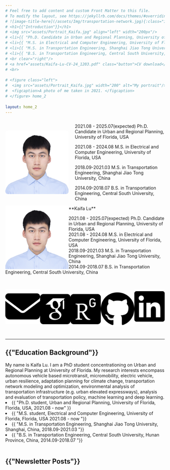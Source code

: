 ```yaml
---
# Feel free to add content and custom Front Matter to this file.
# To modify the layout, see https://jekyllrb.com/docs/themes/#overriding-theme-defaults
# ![image-title-here](/assets/Img/transportation-network.jpg){:class="img-responsive"}
# <h1>{{"Introduction"}}</h1>
# <img src="assets/Portrait_Kaifa.jpg" align="left" width="200px"/>
# <li>{{ "Ph.D. Candidate in Urban and Regional Planning, University of Florida, USA, 2021.08 - 2025.07(expected)" }}</li>
# <li>{{ "M.S. in Electrical and Computer Engineering, University of Florida, USA 2021.08 - 2024.08 "}}</li>
# <li>{{ "M.S. in Transportation Engineering, Shanghai Jiao Tong University, China, 2018.09-2021.03 "}}</li>
# <li>{{ "B.S. in Transportation Engineering, Central South University, China, 2014.09-2018.07 "}}</li>
# <br clear="right"/>
# <a href="assets/Kaifa-Lu-CV-24_1203.pdf" class="button">CV download</a>
# <br>

# <figure class="left">
#  <img src="assets/Portrait_Kaifa.jpg" width="200" alt="My portrait"/>
#  <figcaption>A photo of me taken in 2021. </figcaption>
# </figure> home_2

layout: home_2
---
```


<div style="display: flex; align-items: center;">
  <img src="assets/Portrait_Kaifa.jpg" alt="Your Photo" style="width: 200px; margin-right: 20px; border-radius: 8px;">
  <div>
    <p>2021.08 - 2025.07(expected) Ph.D. Candidate in Urban and Regional Planning, University of Florida, USA</p>
    <p>2021.08 - 2024.08 M.S. in Electrical and Computer Engineering, University of Florida, USA</p>
    <p>2018.09-2021.03 M.S. in Transportation Engineering, Shanghai Jiao Tong University, China</p>
    <p>2014.09-2018.07 B.S. in Transportation Engineering, Central South University, China</p>
  </div>
</div>

<img src="assets/Portrait_Kaifa.jpg" align="left" width="200px"/>
**Kaifa Lu**

2021.08 - 2025.07(expected) Ph.D. Candidate in Urban and Regional Planning, University of Florida, USA
<br>
2021.08 - 2024.08 M.S. in Electrical and Computer Engineering, University of Florida, USA
<br>
2018.09-2021.03 M.S. in Transportation Engineering, Shanghai Jiao Tong University, China 
<br>
2014.09-2018.07 B.S. in Transportation Engineering, Central South University, China
<br> 

<div style="display: flex; align-items: center;">
<a href="mailto:kaifa.lu@ufl.edu" target="_blank">
<img src="assets/envelope-solid.svg" alt="Email" class="icon" title="Email me" style="margin-right:3px">
</a>

# <a href="https://scholar.google.com/citations?hl=en&user=a8eAKS8AAAAJ" target="_blank">
# <img src="assets/google-scholar-square.svg" alt="Google Scholar" class="icon" title="Visit Google Scholar" style="margin-right:3px">
# </a>

# <a href="https://www.researchgate.net/profile/Lu-Kaifa" target="_blank">
# <img src="assets/researchgate-square.svg" alt="ResearchGate" class="icon" title="Visit ResearchGate" style="margin-right:3px">
# </a>

# <a href="https://github.com/kaifalu917" target="_blank">
# <img src="assets/github-brands-solid.svg" alt="GitHub" class="icon" title="Visit GitHub" style="margin-right:3px">
# </a>

<a href="https://www.linkedin.com/in/kaifa-lu-828676225/" target="_blank">
<img src="assets/linkedin-brands-solid.svg" alt="LinkedIn" class="icon" title="Visit LinkedIn" style="margin-right:3px">
</a>
</div>

-----------
<h2>{{"Education Background"}}</h2>
My name is Kaifa Lu. I am a PhD student concentrationing on Urban and Regional Planning at University of Florida. My research interests encompass autonomous vehicle based microtransit, micromobility, electric vehicle, urban resilience, adaptation planning for climate change, transportation network modeling and optimization, environmental analysis of transportation infrastructure (e.g. urban elevated expressways), analysis and evaluation of transportation policy, machine learning and deep learning.
<li>{{ "Ph.D. student, Urban and Regional Planning, University of Florida, Florida, USA, 2021.08 - now" }}</li>
<li>{{ "M.S. student, Electrical and Computer Engineering, University of Florida, Florida, USA 2021.08 - now "}}</li>
<li>{{ "M.S. in Transportation Engineering, Shanghai Jiao Tong University, Shanghai, China, 2018.09-2021.03 "}}</li>
<li>{{ "B.S. in Transportation Engineering, Central South University, Hunan Province, China, 2014.09-2018.07 "}}</li>
<br>
<h2>{{"Newsletter Posts"}}</h2>
